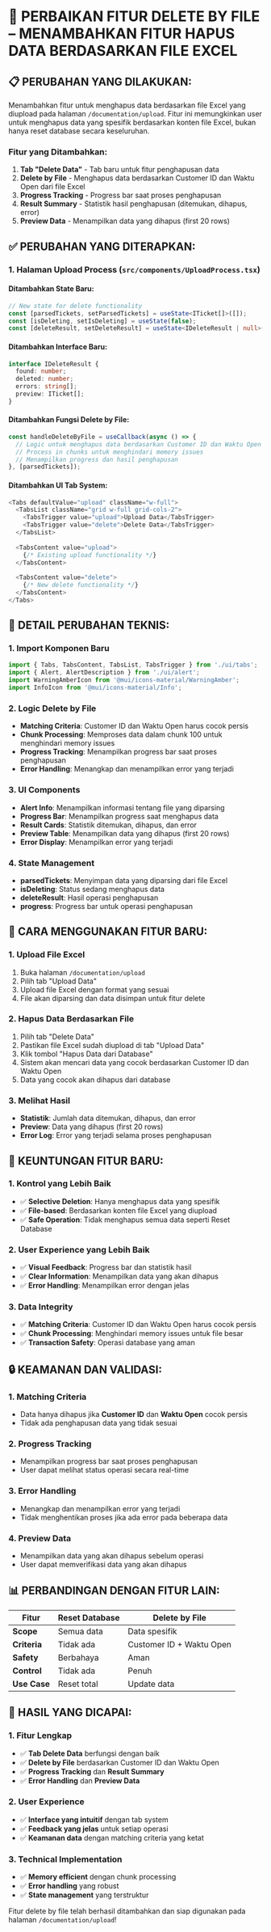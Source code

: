 # 🔧 PERBAIKAN FITUR DELETE BY FILE – MENAMBAHKAN FITUR HAPUS DATA BERDASARKAN FILE EXCEL

## 📋 **PERUBAHAN YANG DILAKUKAN:**

Menambahkan fitur untuk menghapus data berdasarkan file Excel yang diupload pada halaman `/documentation/upload`. Fitur ini memungkinkan user untuk menghapus data yang spesifik berdasarkan konten file Excel, bukan hanya reset database secara keseluruhan.

### **Fitur yang Ditambahkan:**
1. **Tab "Delete Data"** - Tab baru untuk fitur penghapusan data
2. **Delete by File** - Menghapus data berdasarkan Customer ID dan Waktu Open dari file Excel
3. **Progress Tracking** - Progress bar saat proses penghapusan
4. **Result Summary** - Statistik hasil penghapusan (ditemukan, dihapus, error)
5. **Preview Data** - Menampilkan data yang dihapus (first 20 rows)

## ✅ **PERUBAHAN YANG DITERAPKAN:**

### **1. Halaman Upload Process (`src/components/UploadProcess.tsx`)**

#### **Ditambahkan State Baru:**
```typescript
// New state for delete functionality
const [parsedTickets, setParsedTickets] = useState<ITicket[]>([]);
const [isDeleting, setIsDeleting] = useState(false);
const [deleteResult, setDeleteResult] = useState<IDeleteResult | null>(null);
```

#### **Ditambahkan Interface Baru:**
```typescript
interface IDeleteResult {
  found: number;
  deleted: number;
  errors: string[];
  preview: ITicket[];
}
```

#### **Ditambahkan Fungsi Delete by File:**
```typescript
const handleDeleteByFile = useCallback(async () => {
  // Logic untuk menghapus data berdasarkan Customer ID dan Waktu Open
  // Process in chunks untuk menghindari memory issues
  // Menampilkan progress dan hasil penghapusan
}, [parsedTickets]);
```

#### **Ditambahkan UI Tab System:**
```typescript
<Tabs defaultValue="upload" className="w-full">
  <TabsList className="grid w-full grid-cols-2">
    <TabsTrigger value="upload">Upload Data</TabsTrigger>
    <TabsTrigger value="delete">Delete Data</TabsTrigger>
  </TabsList>
  
  <TabsContent value="upload">
    {/* Existing upload functionality */}
  </TabsContent>
  
  <TabsContent value="delete">
    {/* New delete functionality */}
  </TabsContent>
</Tabs>
```

## 🔧 **DETAIL PERUBAHAN TEKNIS:**

### **1. Import Komponen Baru**
```typescript
import { Tabs, TabsContent, TabsList, TabsTrigger } from './ui/tabs';
import { Alert, AlertDescription } from './ui/alert';
import WarningAmberIcon from '@mui/icons-material/WarningAmber';
import InfoIcon from '@mui/icons-material/Info';
```

### **2. Logic Delete by File**
- **Matching Criteria**: Customer ID dan Waktu Open harus cocok persis
- **Chunk Processing**: Memproses data dalam chunk 100 untuk menghindari memory issues
- **Progress Tracking**: Menampilkan progress bar saat proses penghapusan
- **Error Handling**: Menangkap dan menampilkan error yang terjadi

### **3. UI Components**
- **Alert Info**: Menampilkan informasi tentang file yang diparsing
- **Progress Bar**: Menampilkan progress saat menghapus data
- **Result Cards**: Statistik ditemukan, dihapus, dan error
- **Preview Table**: Menampilkan data yang dihapus (first 20 rows)
- **Error Display**: Menampilkan error yang terjadi

### **4. State Management**
- **parsedTickets**: Menyimpan data yang diparsing dari file Excel
- **isDeleting**: Status sedang menghapus data
- **deleteResult**: Hasil operasi penghapusan
- **progress**: Progress bar untuk operasi penghapusan

## 🎯 **CARA MENGGUNAKAN FITUR BARU:**

### **1. Upload File Excel**
1. Buka halaman `/documentation/upload`
2. Pilih tab "Upload Data"
3. Upload file Excel dengan format yang sesuai
4. File akan diparsing dan data disimpan untuk fitur delete

### **2. Hapus Data Berdasarkan File**
1. Pilih tab "Delete Data"
2. Pastikan file Excel sudah diupload di tab "Upload Data"
3. Klik tombol "Hapus Data dari Database"
4. Sistem akan mencari data yang cocok berdasarkan Customer ID dan Waktu Open
5. Data yang cocok akan dihapus dari database

### **3. Melihat Hasil**
- **Statistik**: Jumlah data ditemukan, dihapus, dan error
- **Preview**: Data yang dihapus (first 20 rows)
- **Error Log**: Error yang terjadi selama proses penghapusan

## 🚀 **KEUNTUNGAN FITUR BARU:**

### **1. Kontrol yang Lebih Baik**
- ✅ **Selective Deletion**: Hanya menghapus data yang spesifik
- ✅ **File-based**: Berdasarkan konten file Excel yang diupload
- ✅ **Safe Operation**: Tidak menghapus semua data seperti Reset Database

### **2. User Experience yang Lebih Baik**
- ✅ **Visual Feedback**: Progress bar dan statistik hasil
- ✅ **Clear Information**: Menampilkan data yang akan dihapus
- ✅ **Error Handling**: Menampilkan error dengan jelas

### **3. Data Integrity**
- ✅ **Matching Criteria**: Customer ID dan Waktu Open harus cocok persis
- ✅ **Chunk Processing**: Menghindari memory issues untuk file besar
- ✅ **Transaction Safety**: Operasi database yang aman

## 🔒 **KEAMANAN DAN VALIDASI:**

### **1. Matching Criteria**
- Data hanya dihapus jika **Customer ID** dan **Waktu Open** cocok persis
- Tidak ada penghapusan data yang tidak sesuai

### **2. Progress Tracking**
- Menampilkan progress bar saat proses penghapusan
- User dapat melihat status operasi secara real-time

### **3. Error Handling**
- Menangkap dan menampilkan error yang terjadi
- Tidak menghentikan proses jika ada error pada beberapa data

### **4. Preview Data**
- Menampilkan data yang akan dihapus sebelum operasi
- User dapat memverifikasi data yang akan dihapus

## 📊 **PERBANDINGAN DENGAN FITUR LAIN:**

| Fitur | Reset Database | Delete by File |
|-------|----------------|----------------|
| **Scope** | Semua data | Data spesifik |
| **Criteria** | Tidak ada | Customer ID + Waktu Open |
| **Safety** | Berbahaya | Aman |
| **Control** | Tidak ada | Penuh |
| **Use Case** | Reset total | Update data |

## 🎉 **HASIL YANG DICAPAI:**

### **1. Fitur Lengkap**
- ✅ **Tab Delete Data** berfungsi dengan baik
- ✅ **Delete by File** berdasarkan Customer ID dan Waktu Open
- ✅ **Progress Tracking** dan **Result Summary**
- ✅ **Error Handling** dan **Preview Data**

### **2. User Experience**
- ✅ **Interface yang intuitif** dengan tab system
- ✅ **Feedback yang jelas** untuk setiap operasi
- ✅ **Keamanan data** dengan matching criteria yang ketat

### **3. Technical Implementation**
- ✅ **Memory efficient** dengan chunk processing
- ✅ **Error handling** yang robust
- ✅ **State management** yang terstruktur

Fitur delete by file telah berhasil ditambahkan dan siap digunakan pada halaman `/documentation/upload`!
